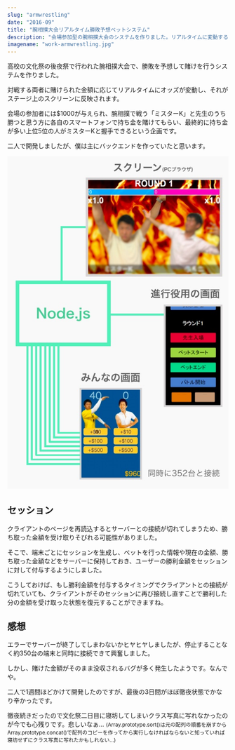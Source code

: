 ```yaml
---
slug: "armwrestling"
date: "2016-09"
title: "腕相撲大会リアルタイム勝敗予想ベットシステム"
description: "会場参加型の腕相撲大会のシステムを作りました。リアルタイムに変動するオッズがスクリーンに反映されます。"
imagename: "work-armwrestling.jpg"
---
```


高校の文化祭の後夜祭で行われた腕相撲大会で、勝敗を予想して賭けを行うシステムを作りました。

対戦する両者に賭けられた金額に応じてリアルタイムにオッズが変動し、それがステージ上のスクリーンに反映されます。

会場の参加者には$1000が与えられ、腕相撲で戦う「ミスターK」と先生のうち勝つと思う方に各自のスマートフォンで持ち金を賭けてもらい、最終的に持ち金が多い上位5位の人がミスターKと握手できるという企画です。

二人で開発しましたが、僕は主にバックエンドを作っていたと思います。

![](../../images/work-armwrestling-overview.jpg)

## セッション

クライアントのページを再読込するとサーバーとの接続が切れてしまうため、勝ち取った金額を受け取りそびれる可能性がありました。

そこで、端末ごとにセッションを生成し、ベットを行った情報や現在の金額、勝ち取った金額などをサーバーに保持しておき、ユーザーの勝利金額をセッションに対して付与するようにしました。

こうしておけば、もし勝利金額を付与するタイミングでクライアントとの接続が切れていても、クライアントがそのセッションに再び接続し直すことで勝利した分の金額を受け取った状態を復元することができますね。

## 感想

エラーでサーバーが終了してしまわないかヒヤヒヤしましたが、停止することなく約350台の端末と同時に接続できて興奮しました。

しかし、賭けた金額がそのまま没収されるバグが多く発生したようです。なんでや。

二人で1週間ほどかけて開発したのですが、最後の3日間がほぼ徹夜状態でかなり辛かったです。

徹夜続きだったので文化祭二日目に寝坊してしまいクラス写真に写れなかったのが今でも心残りです。悲しいなぁ… <small>(Array.prototype.sort()は元の配列の順番を崩すからArray.prototype.concat()で配列のコピーを作ってから実行しなければならないと知っていれば寝坊せずにクラス写真に写れたかもしれない…)</small>
